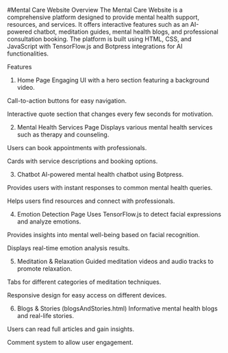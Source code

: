 #Mental Care Website
Overview
The Mental Care Website is a comprehensive platform designed to provide mental health support, resources, and services. It offers interactive features such as an AI-powered chatbot, meditation guides, mental health blogs, and professional consultation booking. The platform is built using HTML, CSS, and JavaScript with TensorFlow.js and Botpress integrations for AI functionalities.

Features
1. Home Page
Engaging UI with a hero section featuring a background video.

Call-to-action buttons for easy navigation.

Interactive quote section that changes every few seconds for motivation.

2. Mental Health Services Page
Displays various mental health services such as therapy and counseling.

Users can book appointments with professionals.

Cards with service descriptions and booking options.

3. Chatbot
AI-powered mental health chatbot using Botpress.

Provides users with instant responses to common mental health queries.

Helps users find resources and connect with professionals.

4. Emotion Detection Page
Uses TensorFlow.js to detect facial expressions and analyze emotions.

Provides insights into mental well-being based on facial recognition.

Displays real-time emotion analysis results.

5. Meditation & Relaxation
Guided meditation videos and audio tracks to promote relaxation.

Tabs for different categories of meditation techniques.

Responsive design for easy access on different devices.

6. Blogs & Stories (blogsAndStories.html)
Informative mental health blogs and real-life stories.

Users can read full articles and gain insights.

Comment system to allow user engagement.
